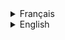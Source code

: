 
<details>
  <summary>Français</summary>

# Projet Chatop
Comme vous pouvez le constater le projet est constitué d'un front-end et d'un back-end. Ce projet à été développé dans le cadre d'une formation où la partie front-end est fourni à l'étudiant pour qu'il puisse développer toute la partie back-end et mettre en place la connexion entre le front-end et le back-end.

Le front est un projet développé sur Angular 14 et le back sur Springboot 2.7.

## Par où commencer ?

Pour la partie front du projet, aller dans le dossier **front-end** pour générer le **node_module** en executant la commande suivante `npm install`.

Une fois l'installtion complète, executer la commande `npm start` pour executer l'applcation et naviguer sur l'URL fourni (l'URL par défaut `http://localhost:4200/`).

Pour la partie back du projet, il faudra importer le dossier **back-end** dans votre IDE dédié (IntelliJ, Eclipse...), `build` et `run` l'application.

<details>
  <summary>Organisation de développement</summary>

## Kanban

<img src='/ressources/images/Kanban.png' width='500'/>

Suite à une lecture des spécifications, chaque `issue` (ticket) correspond à une fonctionnalité de l'application et donc à une branche qui lui est spécifique dont le premier numéro du ticket correspond à une partie de l'application.

Bien entendu, le nombre de tickets dépend du développement en question et de son avancement (nombre de fonctionnalité additionnel nécessaire, bug rencontré...).

Ce qui résulte à l'historique suivant à travers les différents commit détaillant brièvement les modifications apportées.

<img src='/ressources/images/branch-git.png' width='500'/>

</details>

<details>
  <summary>Les dépendances</summary>

|       Technology      |                  Link                  |
|       :---------      | :------------------------------------: |
|     Springboot JPA    |        https://angular.io/docs         |
|     Springboot web    |   https://getbootstrap.com/docs/5.2    |
|     MySql Driver      |  https://www.chartjs.org/docs/3.4.0/   |
|     Spring Security   | https://valor-software.com/ng2-charts/ |
|     Lombok            | https://valor-software.com/ng2-charts/ |
|     JsonWebToken      | https://valor-software.com/ng2-charts/ |
|     Swagger           | https://valor-software.com/ng2-charts/ |

</details>
Fin
</details>

<details>
  <summary>English</summary>
</details>